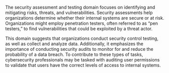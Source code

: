 The security assessment and testing domain focuses on identifying and mitigating risks, threats, and vulnerabilities. Security assessments help organizations determine whether their internal systems are secure or at risk. Organizations might employ penetration testers, often referred to as “pen testers,” to find vulnerabilities that could be exploited by a threat actor. 

This domain suggests that organizations conduct security control testing, as well as collect and analyze data. Additionally, it emphasizes the importance of conducting security audits to monitor for and reduce the probability of a data breach. To contribute to these types of tasks, cybersecurity professionals may be tasked with auditing user permissions to validate that users have the correct levels of access to internal systems.